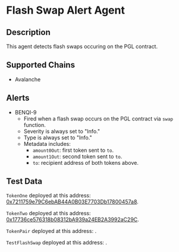# Flash Swap Alert Agent

## Description

This agent detects flash swaps occuring on the PGL contract.

## Supported Chains

- Avalanche

## Alerts

- BENQI-9
  - Fired when a flash swap occurs on the PGL contract via `swap` function.
  - Severity is always set to "Info."
  - Type is always set to "Info."
  - Metadata includes:
    - `amount0Out`: first token sent to `to`.
    - `amount1Out`: second token sent to `to`.
    - `to`: recipient address of both tokens above.

## Test Data

`TokenOne` deployed at this address: [0x7211759e79C6ebAB44A0B03E7703Db17800457a8](https://testnet.snowtrace.io/address/0x7211759e79C6ebAB44A0B03E7703Db17800457a8).

`TokenTwo` deployed at this address: [0x17736ce576318b08312bA939a24EB2A3992aC29C](https://testnet.snowtrace.io/address/0x17736ce576318b08312bA939a24EB2A3992aC29C).

`TokenPair` deployed at this address: []().

`TestFlashSwap` deployed at this address: []().